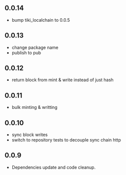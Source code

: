 ## 0.0.14

* bump tiki_localchain to 0.0.5

## 0.0.13

* change package name
* publish to pub

## 0.0.12

* return block from mint & write instead of just hash

## 0.0.11

* bulk minting & writting

## 0.0.10

* sync block writes
* switch to repository tests to decouple sync chain http

## 0.0.9

* Dependencies update and code cleanup.
